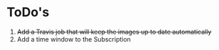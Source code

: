 # ToDo's
1. <s>Add a Travis job that will keep the images up to date automatically</s>
2. Add a time window to the Subscription